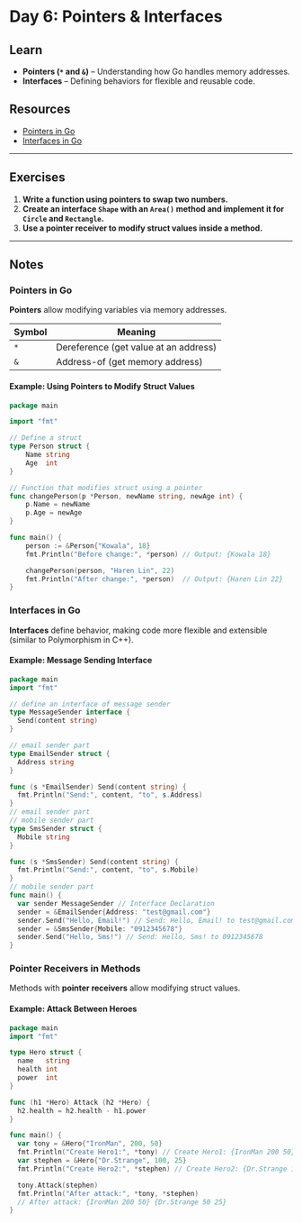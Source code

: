 # Day 6: Pointers & Interfaces

## Learn
- **Pointers (`*` and `&`)** – Understanding how Go handles memory addresses.
- **Interfaces** – Defining behaviors for flexible and reusable code.

## Resources
- [Pointers in Go](https://tour.golang.org/moretypes/1)
- [Interfaces in Go](https://gobyexample.com/interfaces)

---

## Exercises
1. **Write a function using pointers to swap two numbers.**
2. **Create an interface `Shape` with an `Area()` method and implement it for `Circle` and `Rectangle`.**
3. **Use a pointer receiver to modify struct values inside a method.**

---

## Notes

### Pointers in Go
**Pointers** allow modifying variables via memory addresses.

| Symbol  | Meaning |
|---------|---------|
| `*`     | Dereference (get value at an address) |
| `&`     | Address-of (get memory address) |

#### Example: Using Pointers to Modify Struct Values
```go
package main

import "fmt"

// Define a struct
type Person struct {
    Name string
    Age  int
}

// Function that modifies struct using a pointer
func changePerson(p *Person, newName string, newAge int) {
    p.Name = newName
    p.Age = newAge
}

func main() {
    person := &Person{"Kowala", 18}
    fmt.Println("Before change:", *person) // Output: {Kowala 18}

    changePerson(person, "Haren Lin", 22)
    fmt.Println("After change:", *person)  // Output: {Haren Lin 22}
}
```
### Interfaces in Go
**Interfaces** define behavior, making code more flexible and extensible (similar to Polymorphism in C++).
#### Example: Message Sending Interface
```go
package main
import "fmt"

// define an interface of message sender
type MessageSender interface {
  Send(content string)
}

// email sender part
type EmailSender struct {
  Address string
}

func (s *EmailSender) Send(content string) {
  fmt.Println("Send:", content, "to", s.Address)
}
// email sender part
// mobile sender part
type SmsSender struct {
  Mobile string
}

func (s *SmsSender) Send(content string) {
  fmt.Println("Send:", content, "to", s.Mobile)
}
// mobile sender part
func main() {
  var sender MessageSender // Interface Declaration
  sender = &EmailSender{Address: "test@gmail.com"}
  sender.Send("Hello, Email!") // Send: Hello, Email! to test@gmail.com
  sender = &SmsSender{Mobile: "0912345678"}
  sender.Send("Hello, Sms!") // Send: Hello, Sms! to 0912345678
}
```
### Pointer Receivers in Methods
Methods with **pointer receivers** allow modifying struct values.
#### Example: Attack Between Heroes
```go
package main
import "fmt"

type Hero struct {
  name   string
  health int
  power  int
}

func (h1 *Hero) Attack (h2 *Hero) {
  h2.health = h2.health - h1.power
}

func main() {
  var tony = &Hero{"IronMan", 200, 50}
  fmt.Println("Create Hero1:", *tony) // Create Hero1: {IronMan 200 50}
  var stephen = &Hero{"Dr.Strange", 100, 25}
  fmt.Println("Create Hero2:", *stephen) // Create Hero2: {Dr.Strange 100 25}

  tony.Attack(stephen)
  fmt.Println("After attack:", *tony, *stephen)
  // After attack: {IronMan 200 50} {Dr.Strange 50 25}
}
```


